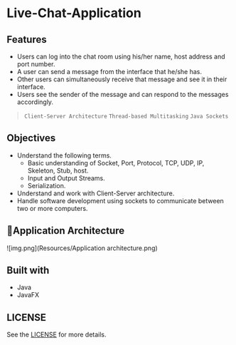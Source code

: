 # Live-Chat-Application

## Features 

- Users can log into the chat room using his/her name, host address and port number.
- A user can send a message from the interface that he/she has. 
- Other users can simultaneously receive that message and see it in their interface.
- Users see the sender of the message and can respond to the messages accordingly.

> `Client-Server Architecture` `Thread-based Multitasking` `Java Sockets`

## Objectives

- Understand the following terms.
    - Basic understanding of Socket, Port, Protocol, TCP, UDP, IP, Skeleton, Stub, host.
    - Input and Output Streams.
    - Serialization.
- Understand and work with Client-Server architecture.
- Handle software development using sockets to communicate between two or more computers.

## 📌Application Architecture

![img.png](Resources/Application architecture.png)

## Built with

- Java 
- JavaFX 

## LICENSE

See the [LICENSE](LICENSE) for more details.



